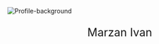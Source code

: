 ![Profile-background](https://user-images.githubusercontent.com/87321166/213821475-48af1de4-f155-4078-befc-f5909b4d1e84.jpg)
<p style="font-size:25px" align="center"><span text-size="">Marzan Ivan</span></p>


<!--
**MarzanIvan/MarzanIvan** is a ✨ _special_ ✨ repository because its `README.md` (this file) appears on your GitHub profile.

Here are some ideas to get you started:

- 🔭 I’m currently working on ...
- 🌱 I’m currently learning ...
- 👯 I’m looking to collaborate on ...
- 🤔 I’m looking for help with ...
- 💬 Ask me about ...
- 📫 How to reach me: ...
- 😄 Pronouns: ...
- ⚡ Fun fact: ...
-->
